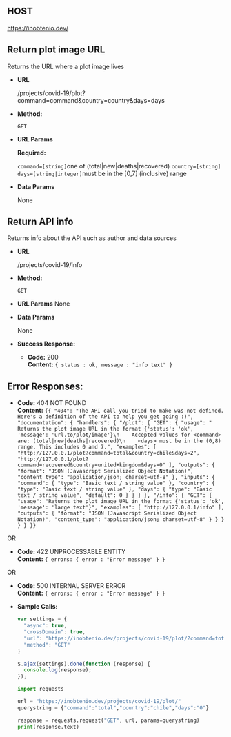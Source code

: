 **HOST**
----
  https://inobtenio.dev/

**Return plot image URL**
----
  Returns the URL where a plot image lives

* **URL**

  /projects/covid-19/plot?command=command&country=country&days=days

* **Method:**

  `GET`
  
*  **URL Params**

   **Required:**
 
   `command=[string]`one of (total|new|deaths|recovered)
   `country=[string]`
   `days=[string|integer]`must be in the [0,7] (inclusive) range

* **Data Params**

  None

**Return API info**
----
  Returns info about the API such as author and data sources

* **URL**

  /projects/covid-19/info

* **Method:**

  `GET`
  
*  **URL Params**
  None

* **Data Params**

  None

* **Success Response:**

  * **Code:** 200 <br />
    **Content:** `{ status : ok, message : "info text" }`
 

**Error Responses:**
----

  * **Code:** 404 NOT FOUND <br />
    **Content:** `{{
    "404": "The API call you tried to make was not defined. Here's a definition of the API to help you get going :)",
    "documentation": {
        "handlers": {
            "/plot": {
                "GET": {
                    "usage": " Returns the plot image URL in the format {'status': 'ok', 'message': 'url.to/plot/image'}\n    Accepted values for <command> are: (total|new|deaths|recovered)\n    <days> must be in the (0,8) range. This includes 0 and 7.",
                    "examples": [
                        "http://127.0.0.1/plot?command=total&country=chile&days=2",
                        "http://127.0.0.1/plot?command=recovered&country=united+kingdom&days=0"
                    ],
                    "outputs": {
                        "format": "JSON (Javascript Serialized Object Notation)",
                        "content_type": "application/json; charset=utf-8"
                    },
                    "inputs": {
                        "command": {
                            "type": "Basic text / string value"
                        },
                        "country": {
                            "type": "Basic text / string value"
                        },
                        "days": {
                            "type": "Basic text / string value",
                            "default": 0
                        }
                    }
                }
            },
            "/info": {
                "GET": {
                    "usage": "Returns the plot image URL in the format {'status': 'ok', 'message': 'large text'}",
                    "examples": [
                        "http://127.0.0.1/info"
                    ],
                    "outputs": {
                        "format": "JSON (Javascript Serialized Object Notation)",
                        "content_type": "application/json; charset=utf-8"
                    }
                }
            }
        }
    }
}}`

  OR

  * **Code:** 422 UNPROCESSABLE ENTITY <br />
    **Content:** `{ errors: { error : "Error message" } }`

  OR

  * **Code:** 500 INTERNAL SERVER ERROR <br />
    **Content:** `{ errors: { error : "Error message" } }`

* **Sample Calls:**

  ```javascript
  var settings = {
    "async": true,
    "crossDomain": true,
    "url": "https://inobtenio.dev/projects/covid-19/plot/?command=total&country=chile&days=0",
    "method": "GET"
  }

  $.ajax(settings).done(function (response) {
    console.log(response);
  });
  ```

  ```python
  import requests

  url = "https://inobtenio.dev/projects/covid-19/plot/"
  querystring = {"command":"total","country":"chile","days":"0"}

  response = requests.request("GET", url, params=querystring)
  print(response.text)
  ```
